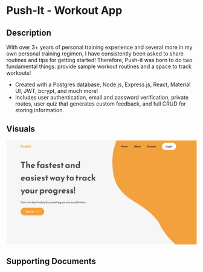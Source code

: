 # Push-It - Workout App

## Description

With over 3+ years of personal training experience and several more in my own personal training regimen, I have consistently been asked to share routines and tips for getting started! Therefore, Push-it was born to do two fundamental things: provide sample workout routines and a space to track workouts!
* Created with a Postgres database, Node.js, Express.js, React, Material UI, JWT, bcrypt, and much more!
* Includes user authentication, email and password verification, private routes, user quiz that generates custom feedback, and full CRUD for storing information.

## Visuals

![Push-It Landing Page](https://github.com/benjaminstratton/pushIt_workoutApp/blob/main/assets/pushIt_screenshot.png)

## Supporting Documents

